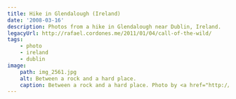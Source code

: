 ```yaml
---
title: Hike in Glendalough (Ireland)
date: '2008-03-16'
description: Photos from a hike in Glendalough near Dublin, Ireland.
legacyUrl: http://rafael.cordones.me/2011/01/04/call-of-the-wild/
tags: 
    - photo
    - ireland
    - dublin
image: 
    path: img_2561.jpg
    alt: Between a rock and a hard place.
    caption: Between a rock and a hard place. Photo by <a href="http://rafael.cordones.me">Rafael Cordones</a>.
---
```



